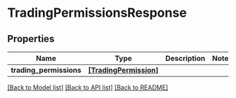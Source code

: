 # TradingPermissionsResponse

## Properties
Name | Type | Description | Notes
------------ | ------------- | ------------- | -------------
**trading_permissions** | [**[TradingPermission]**](TradingPermission.md) |  | 

[[Back to Model list]](../README.md#documentation-for-models) [[Back to API list]](../README.md#documentation-for-api-endpoints) [[Back to README]](../README.md)



